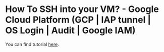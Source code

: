 # How To SSH into your VM? - Google Cloud Platform (GCP | IAP tunnel | OS Login | Audit | Google IAM)

You can find tutorial [here](https://antonputra.com/google/gcp-how-to-ssh-into-your-vm/).
